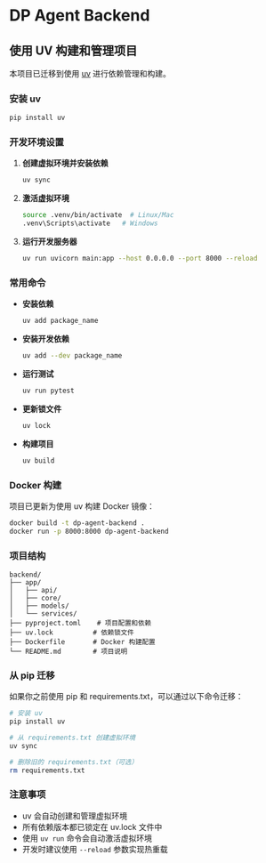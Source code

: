 # DP Agent Backend

## 使用 UV 构建和管理项目

本项目已迁移到使用 [uv](https://github.com/astral-sh/uv) 进行依赖管理和构建。

### 安装 uv

```bash
pip install uv
```

### 开发环境设置

1. **创建虚拟环境并安装依赖**
   ```bash
   uv sync
   ```

2. **激活虚拟环境**
   ```bash
   source .venv/bin/activate  # Linux/Mac
   .venv\Scripts\activate   # Windows
   ```

3. **运行开发服务器**
   ```bash
   uv run uvicorn main:app --host 0.0.0.0 --port 8000 --reload
   ```

### 常用命令

- **安装依赖**
  ```bash
  uv add package_name
  ```

- **安装开发依赖**
  ```bash
  uv add --dev package_name
  ```

- **运行测试**
  ```bash
  uv run pytest
  ```

- **更新锁文件**
  ```bash
  uv lock
  ```

- **构建项目**
  ```bash
  uv build
  ```

### Docker 构建

项目已更新为使用 uv 构建 Docker 镜像：

```bash
docker build -t dp-agent-backend .
docker run -p 8000:8000 dp-agent-backend
```

### 项目结构

```
backend/
├── app/
│   ├── api/
│   ├── core/
│   ├── models/
│   └── services/
├── pyproject.toml    # 项目配置和依赖
├── uv.lock          # 依赖锁文件
├── Dockerfile       # Docker 构建配置
└── README.md        # 项目说明
```

### 从 pip 迁移

如果你之前使用 pip 和 requirements.txt，可以通过以下命令迁移：

```bash
# 安装 uv
pip install uv

# 从 requirements.txt 创建虚拟环境
uv sync

# 删除旧的 requirements.txt（可选）
rm requirements.txt
```

### 注意事项

- uv 会自动创建和管理虚拟环境
- 所有依赖版本都已锁定在 uv.lock 文件中
- 使用 `uv run` 命令会自动激活虚拟环境
- 开发时建议使用 `--reload` 参数实现热重载